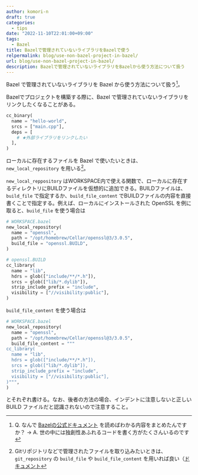 ```yaml
---
author: komori-n
draft: true
categories:
  - tips
date: "2022-11-10T22:01:00+09:00"
tags:
  - Bazel
title: Bazelで管理されていないライブラリをBazelで使う
relpermalink: blog/use-non-bazel-project-in-bazel/
url: blog/use-non-bazel-project-in-bazel/
description: Bazelで管理されていないライブラリをBazelから使う方法について扱う
---
```


Bazel で管理されていないライブラリを Bazel から使う方法について扱う[^1]。

[^1]: Q. なんで [Bazelの公式ドキュメント](https://bazel.build/docs/external) を読めばわかる内容をまとめたんですか？ → A. 世の中には独創性あふれるコードを書く方がたくさんいるのです

Bazelでプロジェクトを構築する際に、Bazel で管理されていないライブラリをリンクしたくなることがある。

```py
cc_binary(
  name = "hello-world",
  srcs = ["main.cpp"],
  deps = [
    # ★外部ライブラリをリンクしたい
  ],
)
```

ローカルに存在するファイルを Bazel で使いたいときは、`new_local_repository` を用いる[^2]。

[^2]: Gitリポジトリなどで管理されたファイルを取り込みたいときは、`git_repository` の `build_file` や `build_file_content` を用いれば良い（[ドキュメント](https://bazel.build/rules/lib/repo/git#git_repository-build_file_content)

`new_local_reppository` はWORKSPACE内で使える関数で、ローカルに存在するディレクトリにBUILDファイルを仮想的に追加できる。BUILDファイルは、`build_file` で指定するか、`build_file_content` でBUILDファイルの内容を直接書くことで指定する。例えば、ローカルにインストールされた OpenSSL を例に取ると、`build_file` を使う場合は

```py
# WORKSPACE.bazel
new_local_repository(
  name = "openssl",
  path = "/opt/homebrew/Cellar/openssl@3/3.0.5",
  build_file = "openssl.BUILD",
)
```

```py
# openssl.BUILD
cc_library(
  name = "lib",
  hdrs = glob(["include/**/*.h"]),
  srcs = glob(["lib/*.dylib"]),
  strip_include_prefix = "include",
  visibility = ["//visibility:public"],
)
```

`build_file_content` を使う場合は

```py
# WORKSPACE.bazel
new_local_repository(
  name = "openssl",
  path = "/opt/homebrew/Cellar/openssl@3/3.0.5",
  build_file_content = """
cc_library(
  name = "lib",
  hdrs = glob(["include/**/*.h"]),
  srcs = glob(["lib/*.dylib"]),
  strip_include_prefix = "include",
  visibility = ["//visibility:public"],
)""",
)
```

とそれぞれ書ける。なお、後者の方法の場合、インデントに注意しないと正しい BUILD ファイルだと認識されないので注意すること。

